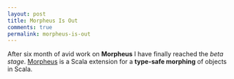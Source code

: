 ```yaml
---
layout: post
title: Morpheus Is Out
comments: true
permalink: morpheus-is-out
---
```


After six month of avid work on **Morpheus** I have finally reached the *beta stage*.  [Morpheus](https://github.com/zslajchrt/morpheus) is a Scala extension for
a **type-safe morphing** of objects in Scala.

